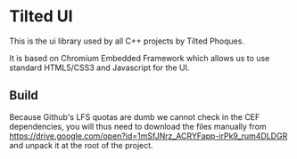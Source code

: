 # Tilted UI

This is the ui library used by all C++ projects by Tilted Phoques. 

It is based on Chromium Embedded Framework which allows us to use standard HTML5/CSS3 and Javascript for the UI.

## Build

Because Github's LFS quotas are dumb we cannot check in the CEF dependencies, you will thus need to download the files manually from https://drive.google.com/open?id=1mSfJNrz_ACRYFapp-irPk9_rum4DLDGR and unpack it at the root of the project.